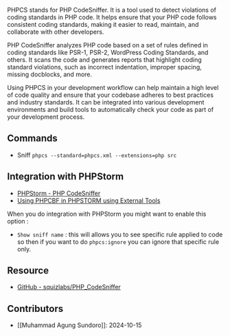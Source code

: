 PHPCS stands for PHP CodeSniffer. It is a tool used to detect violations of coding standards in PHP code. It helps ensure that your PHP code follows consistent coding standards, making it easier to read, maintain, and collaborate with other developers.

PHP CodeSniffer analyzes PHP code based on a set of rules defined in coding standards like PSR-1, PSR-2, WordPress Coding Standards, and others. It scans the code and generates reports that highlight coding standard violations, such as incorrect indentation, improper spacing, missing docblocks, and more.

Using PHPCS in your development workflow can help maintain a high level of code quality and ensure that your codebase adheres to best practices and industry standards. It can be integrated into various development environments and build tools to automatically check your code as part of your development process.

## Commands
- Sniff `phpcs --standard=phpcs.xml --extensions=php src`  

## Integration with PHPStorm
- [PHPStorm - PHP CodeSniffer](https://www.jetbrains.com/help/phpstorm/using-php-code-sniffer.html)
- [Using PHPCBF in PHPSTORM using External Tools](https://www.youtube.com/watch?v=pkmT2QQPZiM)

When you do integration with PHPStorm you might want to enable this option : 
- `Show sniff name` : this will allows you to see specific rule applied to code so then if you want to do `phpcs:ignore` you can ignore that specific rule only.
## Resource
- [GitHub - squizlabs/PHP_CodeSniffer](https://github.com/squizlabs/PHP_CodeSniffer)

## Contributors
- [[Muhammad Agung Sundoro]]: 2024-10-15